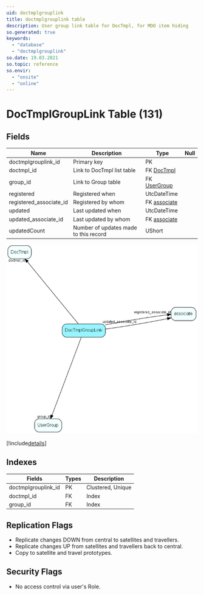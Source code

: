 ```yaml
---
uid: doctmplgrouplink
title: doctmplgrouplink table
description: User group link table for DocTmpl, for MDO item hiding
so.generated: true
keywords:
  - "database"
  - "doctmplgrouplink"
so.date: 19.03.2021
so.topic: reference
so.envir:
  - "onsite"
  - "online"
---
```


# DocTmplGroupLink Table (131)

## Fields

| Name | Description | Type | Null |
|------|-------------|------|:----:|
|doctmplgrouplink\_id|Primary key|PK| |
|doctmpl\_id|Link to DocTmpl list table|FK [DocTmpl](DocTmpl.md)| |
|group\_id|Link to Group table|FK [UserGroup](UserGroup.md)| |
|registered|Registered when|UtcDateTime| |
|registered\_associate\_id|Registered by whom|FK [associate](associate.md)| |
|updated|Last updated when|UtcDateTime| |
|updated\_associate\_id|Last updated by whom|FK [associate](associate.md)| |
|updatedCount|Number of updates made to this record|UShort| |


![DocTmplGroupLink table relationship diagram](media\DocTmplGroupLink.png)

[!include[details](./includes/DocTmplGroupLink.md)]

## Indexes

| Fields | Types | Description |
|--------|-------|-------------|
|doctmplgrouplink\_id |PK |Clustered, Unique |
|doctmpl\_id |FK |Index |
|group\_id |FK |Index |

## Replication Flags

* Replicate changes DOWN from central to satellites and travellers.
* Replicate changes UP from satellites and travellers back to central.
* Copy to satellite and travel prototypes.

## Security Flags

* No access control via user's Role.

